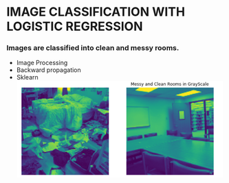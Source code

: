 # IMAGE CLASSIFICATION WITH LOGISTIC REGRESSION
### Images are classified into clean and messy rooms.
* Image Processing
* Backward propagation
* Sklearn
![](/c.png)
